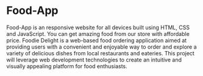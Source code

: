 # Food-App
Food-App is an responsive website for all devices built using HTML, CSS and JavaScript.
You can get amazing food from our store with affordable price.
Foodie Delight is a web-based food ordering application aimed at providing users with a convenient and enjoyable way to order and explore a variety of delicious dishes from local restaurants and eateries. This project will leverage web development technologies to create an intuitive and visually appealing platform for food enthusiasts.

